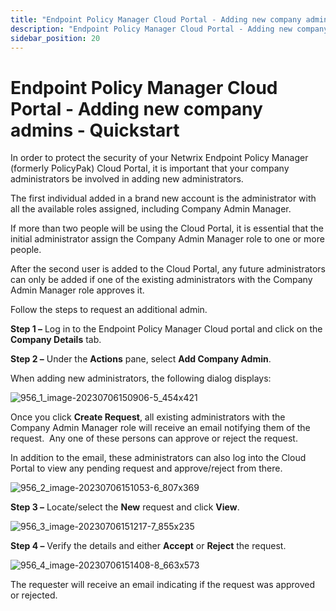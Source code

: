 ```yaml
---
title: "Endpoint Policy Manager Cloud Portal - Adding new company admins - Quickstart"
description: "Endpoint Policy Manager Cloud Portal - Adding new company admins - Quickstart"
sidebar_position: 20
---
```


# Endpoint Policy Manager Cloud Portal - Adding new company admins - Quickstart

In order to protect the security of your Netwrix Endpoint Policy Manager (formerly PolicyPak) Cloud
Portal, it is important that your company administrators be involved in adding new administrators.

The first individual added in a brand new account is the administrator with all the available roles
assigned, including Company Admin Manager.

If more than two people will be using the Cloud Portal, it is essential that the initial
administrator assign the Company Admin Manager role to one or more people.

After the second user is added to the Cloud Portal, any future administrators can only be added if
one of the existing administrators with the Company Admin Manager role approves it.

Follow the steps to request an additional admin.

**Step 1 –** Log in to the Endpoint Policy Manager Cloud portal and click on the **Company Details**
tab.

**Step 2 –** Under the **Actions** pane, select **Add Company Admin**.

When adding new administrators, the following dialog displays:

![956_1_image-20230706150906-5_454x421](/images/endpointpolicymanager/cloud/add/956_1_image-20230706150906-5_454x421.webp)

Once you click **Create Request**, all existing administrators with the Company Admin Manager role
will receive an email notifying them of the request.  Any one of these persons can approve or reject
the request.

In addition to the email, these administrators can also log into the Cloud Portal to view any
pending request and approve/reject from there.

![956_2_image-20230706151053-6_807x369](/images/endpointpolicymanager/cloud/add/956_2_image-20230706151053-6_807x369.webp)

**Step 3 –** Locate/select the **New** request and click **View**.

![956_3_image-20230706151217-7_855x235](/images/endpointpolicymanager/cloud/add/956_3_image-20230706151217-7_855x235.webp)

**Step 4 –** Verify the details and either **Accept** or **Reject** the request.

![956_4_image-20230706151408-8_663x573](/images/endpointpolicymanager/cloud/add/956_4_image-20230706151408-8_663x573.webp)

The requester will receive an email indicating if the request was approved or rejected.
